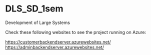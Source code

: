 # DLS_SD_1sem
Development of Large Systems

Check these following websites to see the project running on Azure:

https://customerbackendserver.azurewebsites.net/
https://adminbackendserver.azurewebsites.net/


